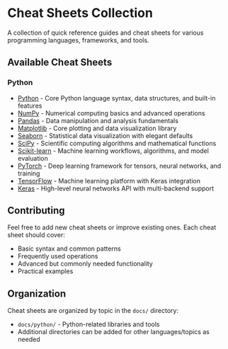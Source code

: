 # Cheat Sheets Collection

A collection of quick reference guides and cheat sheets for various programming languages, frameworks, and tools.

## Available Cheat Sheets

### Python
- [Python](docs/python/python.md) - Core Python language syntax, data structures, and built-in features
- [NumPy](docs/python/numpy.md) - Numerical computing basics and advanced operations
- [Pandas](docs/python/pandas.md) - Data manipulation and analysis fundamentals
- [Matplotlib](docs/python/matplotlib.md) - Core plotting and data visualization library
- [Seaborn](docs/python/seaborn.md) - Statistical data visualization with elegant defaults
- [SciPy](docs/python/scipy.md) - Scientific computing algorithms and mathematical functions
- [Scikit-learn](docs/python/scikit-learn.md) - Machine learning workflows, algorithms, and model evaluation
- [PyTorch](docs/python/pytorch.md) - Deep learning framework for tensors, neural networks, and training
- [TensorFlow](docs/python/tensorflow.md) - Machine learning platform with Keras integration
- [Keras](docs/python/keras.md) - High-level neural networks API with multi-backend support

## Contributing

Feel free to add new cheat sheets or improve existing ones. Each cheat sheet should cover:
- Basic syntax and common patterns
- Frequently used operations
- Advanced but commonly needed functionality
- Practical examples

## Organization

Cheat sheets are organized by topic in the `docs/` directory:
- `docs/python/` - Python-related libraries and tools
- Additional directories can be added for other languages/topics as needed